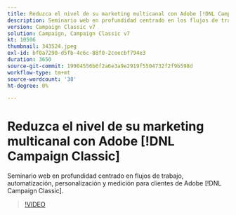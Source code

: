 ```yaml
---
title: Reduzca el nivel de su marketing multicanal con Adobe [!DNL Campaign Classic]
description: Seminario web en profundidad centrado en los flujos de trabajo, la automatización, la personalización y la medición para los clientes de Adobe [!DNL Campaign Classic] .
version: Campaign Classic v7
solution: Campaign, Campaign Classic v7
kt: 10506
thumbnail: 343524.jpeg
exl-id: bf0a7290-d5fb-4c6c-88f0-2ceecbf794e3
duration: 3650
source-git-commit: 19904556b6f2a6e3a9e2919f5504732f2f9b598d
workflow-type: tm+mt
source-wordcount: '38'
ht-degree: 0%

---
```


# Reduzca el nivel de su marketing multicanal con Adobe [!DNL Campaign Classic]

Seminario web en profundidad centrado en flujos de trabajo, automatización, personalización y medición para clientes de Adobe [!DNL Campaign Classic].

>[!VIDEO](https://video.tv.adobe.com/v/343524/?quality=12&learn=on)

